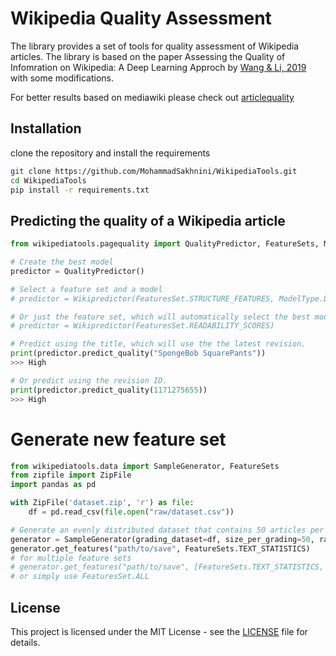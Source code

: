 # Wikipedia Quality Assessment

The library provides a set of tools for quality assessment of Wikipedia articles. The library is based on the paper Assessing the Quality of Infomration on Wikipedia: A Deep Learning Approch by [Wang & Li, 2019](https://doi.org/10.1002/asi.24210) with some modifications.


For better results based on mediawiki please check out [articlequality](https://github.com/wikimedia/articlequality)


## Installation
clone the repository and install the requirements
```bash
git clone https://github.com/MohammadSakhnini/WikipediaTools.git
cd WikipediaTools
pip install -r requirements.txt
```

## Predicting the quality of a Wikipedia article
```python
from wikipediatools.pagequality import QualityPredictor, FeatureSets, ModelType

# Create the best model
predictor = QualityPredictor()

# Select a feature set and a model
# predictor = Wikipredictor(FeaturesSet.STRUCTURE_FEATURES, ModelType.DeepNeuralNetwork)

# Or just the feature set, which will automatically select the best model
# predictor = Wikipredictor(FeaturesSet.READABILITY_SCORES)

# Predict using the title, which will use the the latest revision.
print(predictor.predict_quality("SpongeBob SquarePants"))
>>> High

# Or predict using the revision ID.
print(predictor.predict_quality(1171275655))
>>> High

```

# Generate new feature set
```python
from wikipediatools.data import SampleGenerator, FeatureSets
from zipfile import ZipFile
import pandas as pd

with ZipFile('dataset.zip', 'r') as file:
    df = pd.read_csv(file.open("raw/dataset.csv"))

# Generate an evenly distributed dataset that contains 50 articles per grading
generator = SampleGenerator(grading_dataset=df, size_per_grading=50, random_state=99)
generator.get_features("path/to/save", FeatureSets.TEXT_STATISTICS)
# for multiple feature sets
# generator.get_features("path/to/save", [FeatureSets.TEXT_STATISTICS, FeatureSets.STRUCTURE_FEATURES])
# or simply use FeaturesSet.ALL
```
## License
This project is licensed under the MIT License - see the [LICENSE](LICENSE) file for details.

